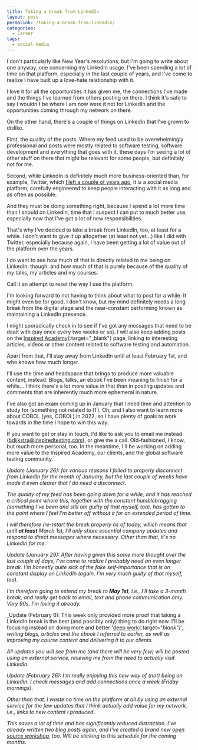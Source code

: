```yaml
---
title: Taking a break from LinkedIn
layout: post
permalink: /taking-a-break-from-linkedin/
categories:
  - Career
tags:
  - social media
---
```

I don't particularly like New Year's resolutions, but I'm going to write about one anyway, one concerning my LinkedIn usage. I've been spending a lot of time on that platform, especially in the last couple of years, and I've come to realize I have built up a love-hate relationship with it.

I love it for all the opportunities it has given me, the connections I've made and the things I've learned from others posting on there. I think it's safe to say I wouldn't be where I am now were it not for LinkedIn and the opportunities coming through my network on there.

On the other hand, there's a couple of things on LinkedIn that I've grown to dislike.

First, the quality of the posts. Where my feed used to be overwhelmingly professional and posts were mostly related to software testing, software development and everything that goes with it, these days I'm seeing a lot of other stuff on there that might be relevant for some people, but definitely not for me.

Second, while LinkedIn is definitely much more business-oriented than, for example, Twitter, which [I left a couple of years ago](/on-quitting-twitter-and-looking-forward/), it _is_ a social media platform, carefully engineered to keep people interacting with it as long and as often as possible.

And they must be doing something right, because I spend a lot more time than I should on LinkedIn, time that I suspect I can put to much better use, especially now that I've got a lot of new responsibilities.

That's why I've decided to take a break from LinkedIn, too, at least for a while. I don't want to give it up altogether (at least not yet...) like I did with Twitter, especially because again, I have been getting a lot of value out of the platform over the years.

I do want to see how much of that is directly related to me being on LinkedIn, though, and how much of that is purely because of the quality of my talks, my articles and my courses.

Call it an attempt to reset the way I use the platform.

I'm looking forward to not having to think about what to post for a while. It might even be for good, I don't know, but my mind definitely needs a long break from the digital stage and the near-constant performing known as maintaining a LinkedIn presence.

I might sporadically check in to see if I've got any messages that need to be dealt with (say once every two weeks or so). I will also keep adding posts on the [Inspired Academy](https://www.inspiredtesting.com/academy){:target="_blank"} page, linking to interesting articles, videos or other content related to software testing and automation.

Apart from that, I'll stay away from LinkedIn until at least February 1st, and who knows how much longer.

I'll use the time and headspace that brings to produce more valuable content, instead. Blogs, talks, an ebook I've been meaning to finish for a while... I think there's a lot more value in that than in posting updates and comments that are inherently much more ephemeral in nature.

I've also got an exam coming up in January that I need time and attention to study for (something not related to IT). Oh, and I also want to learn more about COBOL (yes, COBOL) in 2022, so I have plenty of goals to work towards in the time I hope to win this way.  

If you want to get or stay in touch, I'd like to ask you to email me instead (bdijkstra@inspiredtesting.com), or give me a call. Old-fashioned, I know, but much more personal, too. In the meantime, I'll be working on adding more value to the Inspired Academy, our clients, and the global software testing community.

_Update (January 26): for various reasons I failed to properly disconnect from LinkedIn for the month of January, but the last couple of weeks have made it even clearer that I do need a disconnect._

_The quality of my feed has been going down for a while, and it has reached a critical point where this, together with the constant humblebragging (something I've been and still am guilty of that myself, too), has gotten to the point where I feel I'm better off without it for an extended period of time._

_I will therefore (re-)start the break properly as of today, which means that until **at least** March 1st, I'll only share essential company updates and respond to direct messages where necessary. Other than that, it's no LinkedIn for me._

_Update (January 29): After having given this some more thought over the last couple of days, I've come to realize I probably need an even longer break. I'm honestly quite sick of the fake self-importance that is on constant display on LinkedIn (again, I'm very much guilty of that myself, too)._

_I'm therefore going to extend my break to **May 1st**, i.e., I'll take a 3-month break, and really get back to email, text and phone communication only. Very 90s. I'm loving it already._

_Update (February 6): This week only provided more proof that taking a LinkedIn break is the best (and possibly only) thing to do right now. I'll be focusing instead on doing more and better '[deep work](https://www.goodreads.com/book/show/25744928-deep-work){:target="_blank"}', writing blogs, articles and the ebook I referred to earlier, as well as improving my course content and delivering it to our clients._

_All updates you will see from me (and there will be very few) will be posted using an external service, relieving me from the need to actually visit LinkedIn._

_Update (February 26): I'm really enjoying this new way of (not) being on LinkedIn. I check messages and add connections once a week (Friday mornings)._

_Other than that, I waste no time on the platform at all by using an external service for the few updates that I think actually add value for my network, i.e., links to new content I produced._

_This saves a lot of time and has significantly reduced distraction. I've already written two blog posts again, and I've created a brand new [open source workshop](/open-source-workshops/), too. Will be sticking to this schedule for the coming months._